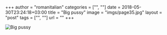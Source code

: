 +++
author = "romanitalian"
categories = ["", ""]
date = 2018-05-30T23:24:18+03:00
title = "Big pussy"
image = "imgs/page35.jpg"
layout = "post"
tags = ["", ""]
url = ""
+++

<img src="/imgs/page35.jpg" alt="Big pussy">
